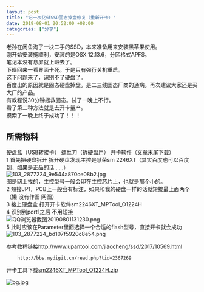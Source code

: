 ```yaml
---
layout: post
title: "记一次亿储SSD固态掉盘修复（重新开卡）"
date: 2019-08-01 20:52:00 +08:00
categories: ["分享"]
---
```


<p>老孙在闲鱼淘了一块二手的SSD，本来准备用来安装黑苹果使用。<br />刚开始安装挺顺利，安装的是OSX 12.13.6，分区格式APFS。<br />笔记本没有息屏就上班去了。<br />下班回来一看界面卡死。于是只有强行关机重启。<br />这下问题来了，识别不了硬盘了。<br />百度出的原因就是固态硬盘掉盘。是二三线固态厂商的通病。再次建议大家还是买大厂的产品。<br />有教程说30分钟拯救固态。试了一晚上不行。<br />看了第二种方法就是去开卡量产。<br />摸索了一晚上终于成功了！！！</p><h2>所需物料</h2><p>硬盘盒（USB转接卡） 螺丝刀（拆硬盘用） 开卡软件（文章末尾下载）<br />1 首先把硬盘拆开 拆开硬盘发现主控是慧荣sm 2246XT（其实百度也可以百度到，如果是正品的话……）<br /><img src="https://xy07-1251893119.costj.myqcloud.com/2019/08/01/868332940.jpg" alt="103_2877224_9e544a870ce08b2.jpg" title="103_2877224_9e544a870ce08b2.jpg"><br />图是网上找的，主控型号一般会印在主控芯片上，也就是那个小的。<br />2 短接JP1，PCB上一般会有标注，如果和我的硬盘一样的话就短接最上面两个（懒 没有作图 网图）<br />3 接上硬盘盒 打开开卡软件sm2246XT_MPTool_O1224H<br />4 识别到port1之后 不用短接 <br /><img src="https://xy07-1251893119.costj.myqcloud.com/2019/08/01/3281558957.png" alt="QQ浏览器截图20190801131230.png" title="QQ浏览器截图20190801131230.png"><br />5 此时应该在Parameter里面选择一个合适的flash型号，直接开卡就会成功<br /><img src="https://xy07-1251893119.costj.myqcloud.com/2019/08/01/252432522.png" alt="103_2877224_bd107f5920c8e54.png" title="103_2877224_bd107f5920c8e54.png"></p><p>参考教程链接<a href="http://www.upantool.com/jiaocheng/ssd/2017/10569.html">http://www.upantool.com/jiaocheng/ssd/2017/10569.html</a></p><pre><code>    http://bbs.mydigit.cn/read.php?tid=2367269</code></pre><p>开卡工具下载<a href="https://xy07-1251893119.costj.myqcloud.com/2019/08/01/2111427864.zip">sm2246XT_MPTool_O1224H.zip</a></p><p><img src="https://xy07-1251893119.costj.myqcloud.com/2020/12/21/3940912839.jpg" alt="bg.jpg" title="bg.jpg"></p>